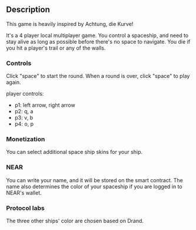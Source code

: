 ## Description

This game is heavily inspired by Achtung, die Kurve!

It's a 4 player local multiplayer game. You control a spaceship, and need to stay alive as long as possible before there's no space to navigate. You die if you hit a player's trail or any of the walls.

### Controls

Click "space" to start the round. When a round is over, click "space" to play again.

player controls:

- p1: left arrow, right arrow
- p2: q, a
- p3: v, b
- p4: o, p

### Monetization

You can select additional space ship skins for your ship.

### NEAR

You can write your name, and it will be stored on the smart contract. The name also determines the color of your spaceship if you are logged in to NEAR's wallet.

### Protocol labs

The three other ships' color are chosen based on Drand.
